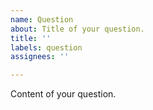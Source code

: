 ```yaml
---
name: Question
about: Title of your question.
title: ''
labels: question
assignees: ''

---
```


Content of your question.
